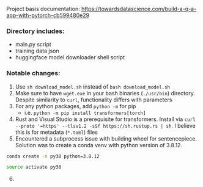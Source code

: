 Project basis documentation: https://towardsdatascience.com/build-a-q-a-app-with-pytorch-cb599480e29

### Directory includes:
- main.py script
- training data json
- huggingface model downloader shell script

### Notable changes:

1. Use `sh download_model.sh` instead of `bash download_model.sh`
2. Make sure to have `wget.exe` in your bash binaries (`./usr/bin`) directory. Despite similarity to `curl`, functionality differs with parameters
3. For any python packages, add `python -m` for pip
    - i.e. `python -m pip install transformers[torch]`
4. Rust and Visual Studio is a prerequisite for transformers. Install via `curl --proto '=https' --tlsv1.2 -sSf https://sh.rustup.rs | sh`. I believe this is for metadata (`*.toml`) files
5. Encountered a subprocess issue with building wheel for sentencepiece. Solution was to create a conda venv with python
version of 3.8.12. 
```bash
conda create -n py38 python=3.8.12

source activate py38
```
6. 